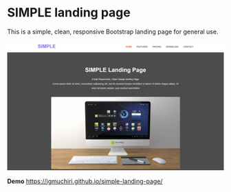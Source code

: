 # SIMPLE landing page

This is a simple, clean, responsive Bootstrap landing page for general use.

![img](assets/img/screenshot.png)

**Demo** <https://jgmuchiri.github.io/simple-landing-page/>
